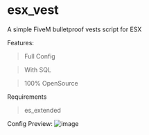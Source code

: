 # esx_vest
 A simple FiveM bulletproof vests script for ESX

Features:
> Full Config

> With SQL

> 100% OpenSource

Requirements
> es_extended

 Config Preview:
  ![image](https://cdn.discordapp.com/attachments/1001429909358530620/1001761653991411732/unknown.png)
 
 

